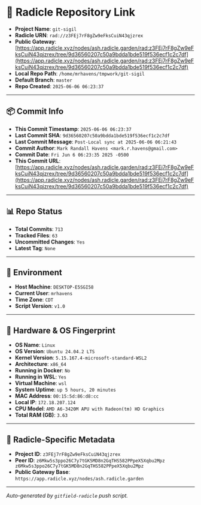 # 🔗 Radicle Repository Link

- **Project Name**: `git-sigil`
- **Radicle URN**: `rad://z3FEj7rF8gZw9eFksCuiN43qjzrex`
- **Public Gateway**: [https://app.radicle.xyz/nodes/ash.radicle.garden/rad:z3FEj7rF8gZw9eFksCuiN43qjzrex/tree/9d36560207c50a9bdda1bde519f536ecf1c2c7df](https://app.radicle.xyz/nodes/ash.radicle.garden/rad:z3FEj7rF8gZw9eFksCuiN43qjzrex/tree/9d36560207c50a9bdda1bde519f536ecf1c2c7df)
- **Local Repo Path**: `/home/mrhavens/tmpwork/git-sigil`
- **Default Branch**: `master`
- **Repo Created**: `2025-06-06 06:23:37`

---

## 📦 Commit Info

- **This Commit Timestamp**: `2025-06-06 06:23:37`
- **Last Commit SHA**: `9d36560207c50a9bdda1bde519f536ecf1c2c7df`
- **Last Commit Message**: `Post-Local sync at 2025-06-06 06:21:43`
- **Commit Author**: `Mark Randall Havens <mark.r.havens@gmail.com>`
- **Commit Date**: `Fri Jun 6 06:23:35 2025 -0500`
- **This Commit URL**: [https://app.radicle.xyz/nodes/ash.radicle.garden/rad:z3FEj7rF8gZw9eFksCuiN43qjzrex/tree/9d36560207c50a9bdda1bde519f536ecf1c2c7df](https://app.radicle.xyz/nodes/ash.radicle.garden/rad:z3FEj7rF8gZw9eFksCuiN43qjzrex/tree/9d36560207c50a9bdda1bde519f536ecf1c2c7df)

---

## 📊 Repo Status

- **Total Commits**: `713`
- **Tracked Files**: `63`
- **Uncommitted Changes**: `Yes`
- **Latest Tag**: `None`

---

## 🧭 Environment

- **Host Machine**: `DESKTOP-E5SGI58`
- **Current User**: `mrhavens`
- **Time Zone**: `CDT`
- **Script Version**: `v1.0`

---

## 🧬 Hardware & OS Fingerprint

- **OS Name**: `Linux`
- **OS Version**: `Ubuntu 24.04.2 LTS`
- **Kernel Version**: `5.15.167.4-microsoft-standard-WSL2`
- **Architecture**: `x86_64`
- **Running in Docker**: `No`
- **Running in WSL**: `Yes`
- **Virtual Machine**: `wsl`
- **System Uptime**: `up 5 hours, 20 minutes`
- **MAC Address**: `00:15:5d:86:d8:cc`
- **Local IP**: `172.18.207.124`
- **CPU Model**: `AMD A6-3420M APU with Radeon(tm) HD Graphics`
- **Total RAM (GB)**: `3.63`

---

## 🌱 Radicle-Specific Metadata

- **Project ID**: `z3FEj7rF8gZw9eFksCuiN43qjzrex`
- **Peer ID**: `z6Mkw5s3ppo26C7y7tGK5MD8n2GqTHS582PPpeX5Xqbu2Mpz
z6Mkw5s3ppo26C7y7tGK5MD8n2GqTHS582PPpeX5Xqbu2Mpz`
- **Public Gateway Base**: `https://app.radicle.xyz/nodes/ash.radicle.garden`

---

_Auto-generated by `gitfield-radicle` push script._

